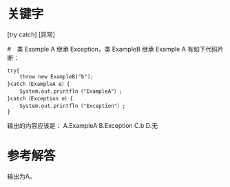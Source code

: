 # 关键字

[try catch] [异常]

#　类 Example A 继承 Exception，类 ExampleB 继承 Example A
有如下代码片断：
```
try{
    throw new ExampleB("b");
}catch（ExampleA e）{
    System.out.printfln（"ExampleA"）;
}catch（Exception e）{
    System.out.printfln（"Exception"）;
}
```
输出的内容应该是： 
A.ExampleA     B.Exception     C.b     D.无 

# 参考解答

输出为A。

